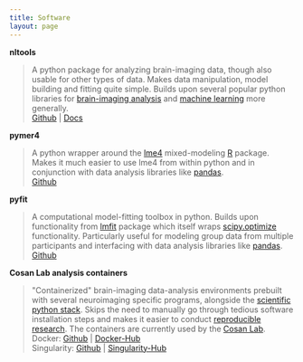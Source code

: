 ```yaml
---
title: Software
layout: page
---
```

<asciinema-player src="/assets/ascii/software.json" width="200" rows="6"  autoplay="1" font-size="1.05em" speed="6"></asciinema-player>


**nltools**

>A python package for analyzing brain-imaging data, though also usable for other types of data. Makes data manipulation, model building and fitting quite simple. Builds upon several popular python libraries for [brain-imaging analysis](http://nipy.org/) and [machine learning](http://scikit-learn.org/stable/) more generally.         
>[Github](https://github.com/ljchang/nltools) |  [Docs](http://neurolearn.readthedocs.io/en/latest/)

**pymer4**

>A python wrapper around the [lme4](https://cran.r-project.org/web/packages/lme4/index.html) mixed-modeling [R](https://www.r-project.org/) package. Makes it much easier to use lme4 from within python and in conjunction with data analysis libraries like [pandas](http://pandas.pydata.org/).  
>[Github](https://github.com/ejolly/pymer4)

**pyfit**

>A computational model-fitting toolbox in python. Builds upon functionality from [lmfit](https://github.com/lmfit/lmfit-py) package which itself wraps [scipy.optimize](https://docs.scipy.org/doc/scipy/reference/optimize.html) functionality. Particularly useful for modeling group data from multiple participants and interfacing with data analysis libraries like  [pandas](http://pandas.pydata.org/).  
>[Github](https://github.com/ejolly/pyfit)


**Cosan Lab analysis containers**

>"Containerized" brain-imaging data-analysis environments prebuilt with several neuroimaging specific programs, alongside the [scientific python stack](https://www.scipy.org/about.html). Skips the need to manually go through tedious software installation steps and makes it easier to conduct [reproducible research](http://www.nature.com/nrn/journal/v18/n2/full/nrn.2016.167.html). The containers are currently used by the [Cosan Lab](http://cosanlab.com/).       
>Docker: [Github](https://github.com/cosanlab/cosanToolsDocker) | [Docker-Hub](https://hub.docker.com/r/ejolly/cosantoolsdocker/)  
>Singularity: [Github](https://github.com/cosanlab/cosanToolsSingularity) | [Singularity-Hub](https://singularity-hub.org/collections/108/)
